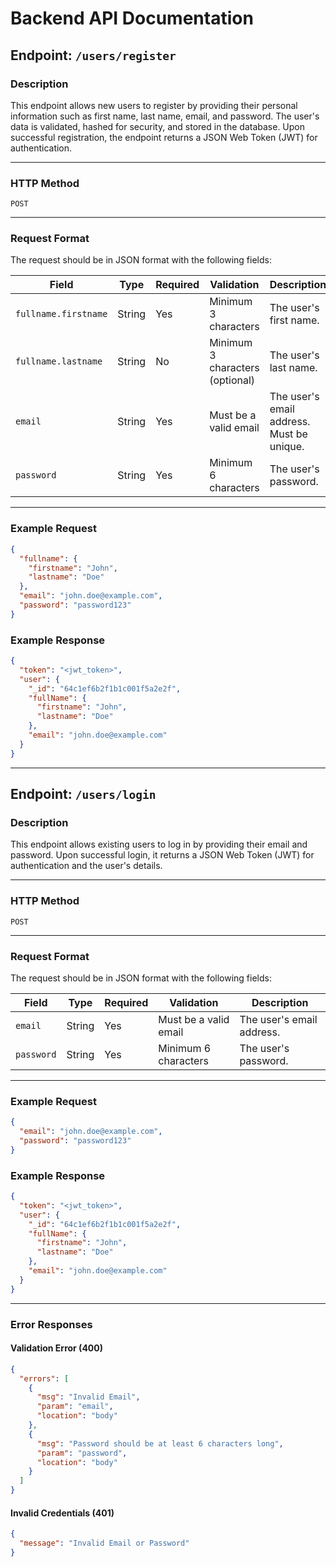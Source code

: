 # Backend API Documentation

## Endpoint: `/users/register`

### Description
This endpoint allows new users to register by providing their personal information such as first name, last name, email, and password. The user's data is validated, hashed for security, and stored in the database. Upon successful registration, the endpoint returns a JSON Web Token (JWT) for authentication.

---

### HTTP Method
`POST`

---

### Request Format
The request should be in JSON format with the following fields:

| Field                 | Type    | Required | Validation                                    | Description                                |
|-----------------------|---------|----------|----------------------------------------------|--------------------------------------------|
| `fullname.firstname`  | String  | Yes      | Minimum 3 characters                         | The user's first name.                     |
| `fullname.lastname`   | String  | No       | Minimum 3 characters (optional)              | The user's last name.                      |
| `email`               | String  | Yes      | Must be a valid email                        | The user's email address. Must be unique.  |
| `password`            | String  | Yes      | Minimum 6 characters                         | The user's password.                       |

---

### Example Request
```json
{
  "fullname": {
    "firstname": "John",
    "lastname": "Doe"
  },
  "email": "john.doe@example.com",
  "password": "password123"
}
```

### Example Response
```json
{
  "token": "<jwt_token>",
  "user": {
    "_id": "64c1ef6b2f1b1c001f5a2e2f",
    "fullName": {
      "firstname": "John",
      "lastname": "Doe"
    },
    "email": "john.doe@example.com"
  }
}
```

---

## Endpoint: `/users/login`

### Description
This endpoint allows existing users to log in by providing their email and password. Upon successful login, it returns a JSON Web Token (JWT) for authentication and the user's details.

---

### HTTP Method
`POST`

---

### Request Format
The request should be in JSON format with the following fields:

| Field      | Type    | Required | Validation             | Description                       |
|------------|---------|----------|-------------------------|-----------------------------------|
| `email`    | String  | Yes      | Must be a valid email   | The user's email address.         |
| `password` | String  | Yes      | Minimum 6 characters    | The user's password.              |

---

### Example Request
```json
{
  "email": "john.doe@example.com",
  "password": "password123"
}
```

### Example Response
```json
{
  "token": "<jwt_token>",
  "user": {
    "_id": "64c1ef6b2f1b1c001f5a2e2f",
    "fullName": {
      "firstname": "John",
      "lastname": "Doe"
    },
    "email": "john.doe@example.com"
  }
}
```

---

### Error Responses
#### Validation Error (400)
```json
{
  "errors": [
    {
      "msg": "Invalid Email",
      "param": "email",
      "location": "body"
    },
    {
      "msg": "Password should be at least 6 characters long",
      "param": "password",
      "location": "body"
    }
  ]
}
```

#### Invalid Credentials (401)
```json
{
  "message": "Invalid Email or Password"
}
```